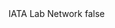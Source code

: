 <?xml version="1.0" encoding="UTF-8"?>
<CustomMetadata xmlns="http://soap.sforce.com/2006/04/metadata">
    <label>IATA Lab Network</label>
    <protected>false</protected>
</CustomMetadata>
